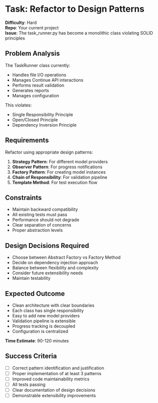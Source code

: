 # Task: Refactor to Design Patterns

**Difficulty**: Hard  
**Repo**: Your current project  
**Issue**: The task_runner.py has become a monolithic class violating SOLID principles  

## Problem Analysis
The TaskRunner class currently:
- Handles file I/O operations
- Manages Continue API interactions
- Performs result validation
- Generates reports
- Manages configuration

This violates:
- Single Responsibility Principle
- Open/Closed Principle
- Dependency Inversion Principle

## Requirements
Refactor using appropriate design patterns:
1. **Strategy Pattern**: For different model providers
2. **Observer Pattern**: For progress notifications
3. **Factory Pattern**: For creating model instances
4. **Chain of Responsibility**: For validation pipeline
5. **Template Method**: For test execution flow

## Constraints
- Maintain backward compatibility
- All existing tests must pass
- Performance should not degrade
- Clear separation of concerns
- Proper abstraction levels

## Design Decisions Required
- Choose between Abstract Factory vs Factory Method
- Decide on dependency injection approach
- Balance between flexibility and complexity
- Consider future extensibility needs
- Maintain testability

## Expected Outcome
- Clean architecture with clear boundaries
- Each class has single responsibility
- Easy to add new model providers
- Validation pipeline is extensible
- Progress tracking is decoupled
- Configuration is centralized

**Time Estimate**: 90-120 minutes

## Success Criteria
- [ ] Correct pattern identification and justification
- [ ] Proper implementation of at least 3 patterns
- [ ] Improved code maintainability metrics
- [ ] All tests passing
- [ ] Clear documentation of design decisions
- [ ] Demonstrable extensibility improvements